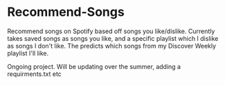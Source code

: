 # Recommend-Songs
Recommend songs on Spotify based off songs you like/dislike.
Currently takes saved songs as songs you like, and a specific playlist which I dislike as songs I don't like. The predicts which songs from my Discover Weekly playlist I'll like.

Ongoing project. Will be updating over the summer, adding a requirments.txt etc
